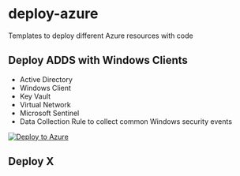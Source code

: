 # deploy-azure
Templates to deploy different Azure resources with code

## Deploy ADDS with Windows Clients
- Active Directory
- Windows Client
- Key Vault
- Virtual Network
- Microsoft Sentinel
- Data Collection Rule to collect common Windows security events

[![Deploy to Azure](https://aka.ms/deploytoazurebutton)](https://portal.azure.com/#create/Microsoft.Template/uri/https://raw.githubusercontent.com/pthoor/deploy-azure/main/ADDS%20with%20Windows%20Clients/azuredeploy.json)

## Deploy X
